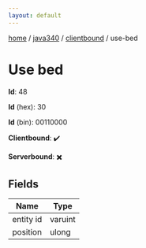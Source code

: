 ```yaml
---
layout: default
---
```


[home](/)  /  [java340](/protocol/java340)  /  [clientbound](/protocol/java340/clientbound)  /  use-bed

# Use bed

**Id**: 48

**Id** (hex): 30

**Id** (bin): 00110000

**Clientbound**: ✔️

**Serverbound**: ✖️

## Fields

Name | Type
---|---
entity id | varuint
position | ulong

